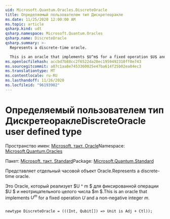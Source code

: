 ```yaml
---
uid: Microsoft.Quantum.Oracles.DiscreteOracle
title: Определяемый пользователем тип Дискретеоракле
ms.date: 11/25/2020 12:00:00 AM
ms.topic: article
qsharp.kind: udt
qsharp.namespace: Microsoft.Quantum.Oracles
qsharp.name: DiscreteOracle
qsharp.summary: >-
  Represents a discrete-time oracle.

  This is an oracle that implements $U^m$ for a fixed operation $U$ and a non-negative integer $m$.
ms.openlocfilehash: accbd7b88cc2f6522da20ec1959492310ff0e743
ms.sourcegitcommit: a87c1aa8e7453360025e47ba614f25b02ea84ec3
ms.translationtype: MT
ms.contentlocale: ru-RU
ms.lasthandoff: 11/26/2020
ms.locfileid: "96193902"
---
```

# <a name="discreteoracle-user-defined-type"></a><span data-ttu-id="9d378-102">Определяемый пользователем тип Дискретеоракле</span><span class="sxs-lookup"><span data-stu-id="9d378-102">DiscreteOracle user defined type</span></span>

<span data-ttu-id="9d378-103">Пространство имен: [Microsoft. такт. Oracle](xref:Microsoft.Quantum.Oracles)</span><span class="sxs-lookup"><span data-stu-id="9d378-103">Namespace: [Microsoft.Quantum.Oracles](xref:Microsoft.Quantum.Oracles)</span></span>

<span data-ttu-id="9d378-104">Пакет: [Microsoft. такт. Standard](https://nuget.org/packages/Microsoft.Quantum.Standard)</span><span class="sxs-lookup"><span data-stu-id="9d378-104">Package: [Microsoft.Quantum.Standard](https://nuget.org/packages/Microsoft.Quantum.Standard)</span></span>


<span data-ttu-id="9d378-105">Представляет отдельный часовой объект Oracle.</span><span class="sxs-lookup"><span data-stu-id="9d378-105">Represents a discrete-time oracle.</span></span>

<span data-ttu-id="9d378-106">Это Oracle, который реализует $U ^ m $ для фиксированной операции $U $ и неотрицательного целого числа $m $.</span><span class="sxs-lookup"><span data-stu-id="9d378-106">This is an oracle that implements $U^m$ for a fixed operation $U$ and a non-negative integer $m$.</span></span>

```qsharp

newtype DiscreteOracle = (((Int, Qubit[]) => Unit is Adj + Ctl));
```

